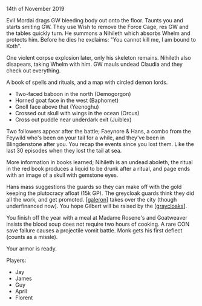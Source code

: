 14th of November 2019

Evil Mordai drags GW bleeding body out onto the floor. Taunts you and starts smiting GW.
They use Wish to remove the Force Cage, res GW and the tables quickly turn. He summons a Nihileth which absorbs Whelm and protects him.
Before he dies he exclaims:
"You cannot kill me, I am bound to Koth".

One violent corpse explosion later, only his skeleton remains. Nihileth also disapears, taking Whelm with him.
GW mauls undead Claudia and they check out everything.

A book of spells and rituals, and a map with circled demon lords.

- Two-faced baboon in the north (Demogorgon)
- Horned goat face in the west (Baphomet)
- Gnoll face above that (Yeenoghu)
- Crossed out skull with wings in the ocean (Orcus)
- Cross out puddle near underdark exit (Juiblex)

Two followers appear after the battle; Faeynore & Hans, a combo from the Feywild who's been on your tail for a while, and they've been in Blingdenstone after you.
You recap the events since you lost them. Like the last 30 episodes when they lost the tail at sea.

More information in books learned; Nihileth is an undead aboleth, the ritual in the red book produces a liquid to be drunk after a ritual, and page ends with an image of a skull with gemstone eyes.

Hans mass suggestions the guards so they can make off with the gold keeping the plutocracy afloat (15k GP).
The greycloak guards think they did all the work, and get promoted. [[galeron]] takes over the city (though underfinanced now).
You hope Gilbert will be raised by the [[graycloaks]].

You finish off the year with a meal at Madame Rosene's and Goatweaver insists the blood soup does not require two hours of cooking.
A rare CON save failure causes a projectile vomit battle. Monk gets his first deflect (counts as a missle).

Your armor is ready.

Players:
- Jay
- James
- Guy
- April
- Florent

[//begin]: # "Autogenerated link references for markdown compatibility"
[galeron]: ../npcs/galeron "Galeron"
[graycloaks]: ../factions/graycloaks "Graycloaks"
[//end]: # "Autogenerated link references"
